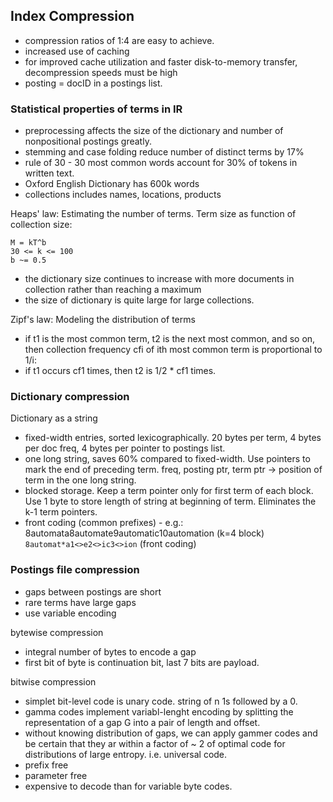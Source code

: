 ## Index Compression

* compression ratios of 1:4 are easy to achieve.
* increased use of caching
* for improved cache utilization and faster disk-to-memory transfer, decompression speeds must be high
* posting = docID in a postings list.

### Statistical properties of terms in IR

* preprocessing affects the size of the dictionary and number of nonpositional postings greatly.
* stemming and case folding reduce number of distinct terms by 17%
* rule of 30 - 30 most common words account for 30% of tokens in written text.
* Oxford English Dictionary has 600k words
* collections includes names, locations, products

Heaps' law: Estimating the number of terms.
Term size as function of collection size:
```
M = kT^b
30 <= k <= 100
b ~= 0.5
```
* the dictionary size continues to increase with more documents in collection rather than 
  reaching a maximum
* the size of dictionary is quite large for large collections.

Zipf's law: Modeling the distribution of terms
* if t1 is the most common term, t2 is the next most common, and so on, then collection frequency
  cfi of ith most common term is proportional to 1/i:
* if t1 occurs cf1 times, then t2 is 1/2 * cf1 times.

### Dictionary compression

Dictionary as a string
* fixed-width entries, sorted lexicographically.
  20 bytes per term, 4 bytes per doc freq, 4 bytes per pointer to postings list.
* one long string, saves 60% compared to fixed-width. Use pointers to mark the end 
  of preceding term. freq, posting ptr, term ptr -> position of term in the one long string.
* blocked storage. Keep a term pointer only for first term of each block. 
  Use 1 byte to store length of string at beginning of term.
  Eliminates the k-1 term pointers.
* front coding (common prefixes) - e.g.:
  8automata8automate9automatic10automation (k=4 block)
  `8automat*a1<>e2<>ic3<>ion` (front coding)

### Postings file compression

* gaps between postings are short
* rare terms have large gaps
* use variable encoding

bytewise compression
* integral number of bytes to encode a gap
* first bit of byte is continuation bit, last 7 bits are payload.

bitwise compression
* simplet bit-level code is unary code. string of n 1s followed by a 0.
* gamma codes implement variabl-lenght encoding by splitting the representation of a gap G
  into a pair of length and offset.
* without knowing distribution of gaps, we can apply gammer codes and be certain that they
  ar within a factor of ~ 2 of optimal code for distributions of large entropy.
  i.e. universal code.
* prefix free
* parameter free
* expensive to decode than for variable byte codes.
